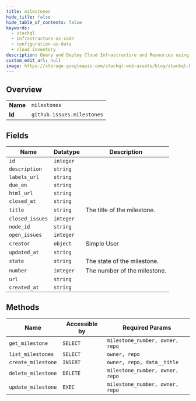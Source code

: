 ```yaml
---
title: milestones
hide_title: false
hide_table_of_contents: false
keywords:
  - stackql
  - infrastructure-as-code
  - configuration-as-data
  - cloud inventory
description: Query and Deploy Cloud Infrastructure and Resources using SQL
custom_edit_url: null
image: https://storage.googleapis.com/stackql-web-assets/blog/stackql-blog-post-featured-image.png
---
```

  
    

## Overview
<table><tbody>
<tr><td><b>Name</b></td><td><code>milestones</code></td></tr>
<tr><td><b>Id</b></td><td><code>github.issues.milestones</code></td></tr>
</tbody></table>

## Fields
| Name | Datatype | Description |
| ---- | -------- | ----------- |
| `id` | `integer` |  |
| `description` | `string` |  |
| `labels_url` | `string` |  |
| `due_on` | `string` |  |
| `html_url` | `string` |  |
| `closed_at` | `string` |  |
| `title` | `string` | The title of the milestone. |
| `closed_issues` | `integer` |  |
| `node_id` | `string` |  |
| `open_issues` | `integer` |  |
| `creator` | `object` | Simple User |
| `updated_at` | `string` |  |
| `state` | `string` | The state of the milestone. |
| `number` | `integer` | The number of the milestone. |
| `url` | `string` |  |
| `created_at` | `string` |  |
## Methods
| Name | Accessible by | Required Params |
| ---- | ------------- | --------------- |
| `get_milestone` | `SELECT` | `milestone_number, owner, repo` |
| `list_milestones` | `SELECT` | `owner, repo` |
| `create_milestone` | `INSERT` | `owner, repo, data__title` |
| `delete_milestone` | `DELETE` | `milestone_number, owner, repo` |
| `update_milestone` | `EXEC` | `milestone_number, owner, repo` |
